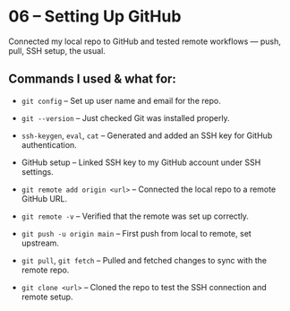 # 06 – Setting Up GitHub

Connected my local repo to GitHub and tested remote workflows — push, pull, SSH setup, the usual.

## Commands I used & what for:

- `git config` – Set up user name and email for the repo.

- `git --version` – Just checked Git was installed properly.

- `ssh-keygen`, `eval`, `cat` – Generated and added an SSH key for GitHub authentication.

- GitHub setup – Linked SSH key to my GitHub account under SSH settings.

- `git remote add origin <url>` – Connected the local repo to a remote GitHub URL.

- `git remote -v` – Verified that the remote was set up correctly.

- `git push -u origin main` – First push from local to remote, set upstream.

- `git pull`, `git fetch` – Pulled and fetched changes to sync with the remote repo.

- `git clone <url>` – Cloned the repo to test the SSH connection and remote setup.
